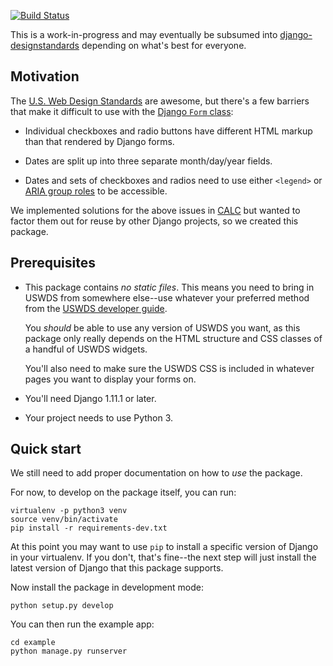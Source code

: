 [![Build Status](https://travis-ci.org/18F/django-uswds-forms.svg?branch=master)](https://travis-ci.org/18F/django-uswds-forms)

This is a work-in-progress and may eventually be subsumed into
[django-designstandards][] depending on what's best for everyone.

## Motivation

The [U.S. Web Design Standards][uswds] are awesome, but there's a
few barriers that make it difficult to use with the
[Django `Form` class][django-forms]:

* Individual checkboxes and radio buttons have different HTML
  markup than that rendered by Django forms.

* Dates are split up into three separate month/day/year
  fields.

* Dates and sets of checkboxes and radios need to use either
  `<legend>` or [ARIA group roles][] to be accessible.

We implemented solutions for the above issues in [CALC][] but
wanted to factor them out for reuse by other Django projects, so
we created this package.

## Prerequisites

* This package contains *no static files*.  This means you need
  to bring in USWDS from somewhere else--use whatever your
  preferred method from the [USWDS developer guide][].

  You *should* be able to use any version of USWDS you want, as
  this package only really depends on the HTML structure and CSS
  classes of a handful of USWDS widgets.

  You'll also need to make sure the USWDS CSS is included in
  whatever pages you want to display your forms on.

* You'll need Django 1.11.1 or later.

* Your project needs to use Python 3.

## Quick start

We still need to add proper documentation on how to *use* the package.

For now, to develop on the package itself, you can run:

```
virtualenv -p python3 venv
source venv/bin/activate
pip install -r requirements-dev.txt
```

At this point you may want to use `pip` to install a specific version
of Django in your virtualenv. If you don't, that's fine--the next
step will just install the latest version of Django that this
package supports.

Now install the package in development mode:

```
python setup.py develop
```

You can then run the example app:

```
cd example
python manage.py runserver
```

[django-designstandards]: https://github.com/department-of-veterans-affairs/django-designstandards
[uswds]: https://standards.usa.gov/
[django-forms]: https://docs.djangoproject.com/en/1.11/topics/forms/#the-django-form-class
[ARIA group roles]: https://www.deque.com/blog/aria-group-viable-alternative-fieldset-legend/
[CALC]: https://github.com/18F/calc
[USWDS developer guide]: https://standards.usa.gov/getting-started/developers/
